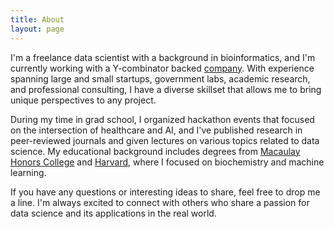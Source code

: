 ```yaml
---
title: About
layout: page
---
```


I'm a freelance data scientist with a background in bioinformatics, and I'm currently working with a Y-combinator backed [company](https://www.kiwibiosciences.com/). With experience spanning large and small startups, government labs, academic research, and professional consulting, I have a diverse skillset that allows me to bring unique perspectives to any project.

During my time in grad school, I organized hackathon events that focused on the intersection of healthcare and AI, and I've published research in peer-reviewed journals and given lectures on various topics related to data science. My educational background includes degrees from [Macaulay Honors College](https://macaulay.cuny.edu/) and [Harvard](https://www.hsph.harvard.edu/), where I focused on biochemistry and machine learning.

If you have any questions or interesting ideas to share, feel free to drop me a line. I'm always excited to connect with others who share a passion for data science and its applications in the real world.

